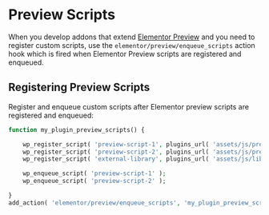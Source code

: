 # Preview Scripts

When you develop addons that extend [Elementor Preview](/editor/elementor-preview) and you need to register custom scripts, use the `elementor/preview/enqueue_scripts` action hook which is fired when Elementor Preview scripts are registered and enqueued.

## Registering Preview Scripts

Register and enqueue custom scripts after Elementor preview scripts are registered and enqueued:

```php {11}
function my_plugin_preview_scripts() {

	wp_register_script( 'preview-script-1', plugins_url( 'assets/js/preview-script-1.js', __FILE__ ) );
	wp_register_script( 'preview-script-2', plugins_url( 'assets/js/preview-script-2.js', __FILE__ ), [ 'external-library' ] );
	wp_register_script( 'external-library', plugins_url( 'assets/js/libs/external-library.js', __FILE__ ) );

	wp_enqueue_script( 'preview-script-1' );
	wp_enqueue_script( 'preview-script-2' );

}
add_action( 'elementor/preview/enqueue_scripts', 'my_plugin_preview_scripts' );
```
